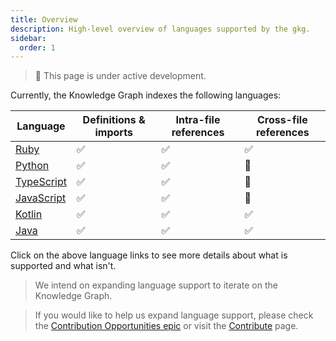 ```yaml
---
title: Overview
description: High-level overview of languages supported by the gkg.
sidebar:
  order: 1
---
```


> 🚧 This page is under active development.

Currently, the Knowledge Graph indexes the following languages:

| Language                            | Definitions & imports | Intra-file references | Cross-file references |
| ----------------------------------- | --------------------- | --------------------- | --------------------- |
| [Ruby](/languages/ruby)             | ✅                    | ✅                    | ✅                    |
| [Python](/languages/python)         | ✅                    | ✅                    | 🚧                    |
| [TypeScript](/languages/typescript) | ✅                    | ✅                    | 🚧                    |
| [JavaScript](/languages/typescript) | ✅                    | ✅                    | 🚧                    |
| [Kotlin](/languages/kotlin)         | ✅                    | ✅                    | ✅                    |
| [Java](/languages/java)             | ✅                    | ✅                    | ✅                    |

Click on the above language links to see more details about what is supported and what isn't.

> We intend on expanding language support to iterate on the Knowledge Graph.

> If you would like to help us expand language support, please check the [Contribution Opportunities epic](https://gitlab.com/groups/gitlab-org/rust/-/epics/17) or visit the [Contribute](/contribute/build) page.
